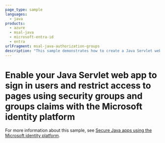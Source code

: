 ```yaml
---
page_type: sample
languages:
  - java
products:
  - azure
  - msal-java
  - microsoft-entra-id
  - entra
urlFragment: msal-java-authorization-groups
description: "This sample demonstrates how to create a Java Servlet web app that signs in users and restricts access to pages based on group membership with the Microsoft identity platform"
---
```


# Enable your Java Servlet web app to sign in users and restrict access to pages using security groups and groups claims with the Microsoft identity platform

For more information about this sample, see [Secure Java apps using the Microsoft identity platform](https://learn.microsoft.com/en-us/azure/developer/java/identity/).
